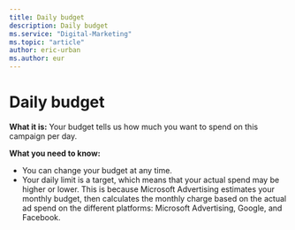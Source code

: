 ```yaml
---
title: Daily budget
description: Daily budget
ms.service: "Digital-Marketing"
ms.topic: "article"
author: eric-urban
ms.author: eur
---
```


# Daily budget

**What it is:**    Your budget tells us how much you want to spend on this campaign per day.

**What you need to know:**
- You can change your budget at any time.
- Your daily limit is a target, which means that your actual spend may be higher or lower. This is because Microsoft Advertising estimates your monthly budget, then calculates the monthly charge based on the actual ad spend on the different platforms: Microsoft Advertising, Google, and Facebook.



